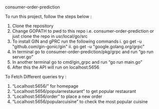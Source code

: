 consumer-order-prediction

To run this project, follow the steps below :
1. Clone the repository
2. Change GOPATH to pwd to this repo i.e. consumer-order-prediction or just clone the repo in usr/local/go/src
3. To install GIN and gPRC run the following commands
	i. go get -u "github.com/gin-gonic/gin"
	ii. go get -u "google.golang.org/grpc"
4. In terminal go to consumer-order-prediction/pkg/grpc and run “go run server.go”
5. In another terminal go to cmd/gin_grpc and run “go run main.go”
6. After this the API will run on localhost:5656

To Fetch Different queries try :
1. “Localhost:5656/” for homepage
2. “Localhost:5656/popularrestaurant” to get popular restaurant
3. “Localhost:5656/order” to place a new order
4. “Localhost:5656/popularcuisine”  to check the most popular cuisine

